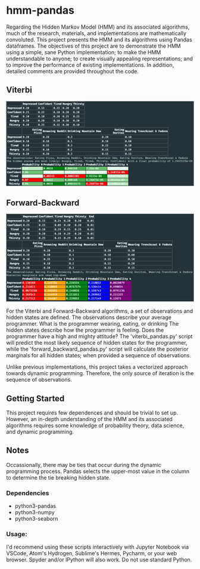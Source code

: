 # hmm-pandas
Regarding the Hidden Markov Model (HMM) and its associated algorithms, much of the research, materials, and implementations are mathematically convoluted.  This project presents the HMM and its algorithms using Pandas dataframes.  The objectives of this project are to demonstrate the HMM using a simple, sane Python implementation; to make the HMM understandable to anyone; to create visually appealing representations; and to improve the performance of existing implementations.  In addition, detailed comments are provided throughout the code.

## Viterbi
![alt text](https://raw.githubusercontent.com/summonholmes/hmm-pandas/master/tables_viterbi.png)

## Forward-Backward
![alt text](https://raw.githubusercontent.com/summonholmes/hmm-pandas/master/tables_fb.png)

For the Viterbi and Forward-Backward algorithms, a set of observations and hidden states are defined.  The observations describe your average programmer.  What is the programmer wearing, eating, or drinking  The hidden states describe how the programmer is feeling.  Does the programmer have a high and mighty attitude?  The 'viterbi_pandas.py' script will predict the most likely sequence of hidden states for the programmer, while the 'forward_backward_pandas.py' script will calculate the posterior marginals for all hidden states; when provided a sequence of observations.

Unlike previous implementations, this project takes a vectorized approach towards dynamic programming.  Therefore, the only source of iteration is the sequence of observations.

## Getting Started
This project requires few dependences and should be trivial to set up.  However, an in-depth understanding of the HMM and its associated algorithms requires some knowledge of probability theory, data science, and dynamic programming.

## Notes
Occassionally, there may be ties that occur during the dynamic programming process.  Pandas selects the upper-most value in the column to determine the tie breaking hidden state.

### Dependencies
* python3-pandas
* python3-numpy
* python3-seaborn

### Usage:
I'd recommend using these scripts interactively with Jupyter Notebook via VSCode, Atom's Hydrogen, Sublime's Hermes, Pycharm, or your web browser.  Spyder and/or IPython will also work.  Do not use standard Python.
